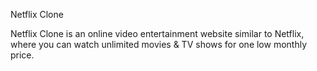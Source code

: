 Netflix Clone

Netflix Clone is an online video entertainment website similar to Netflix, where you can watch unlimited movies & TV shows for one low monthly price.
